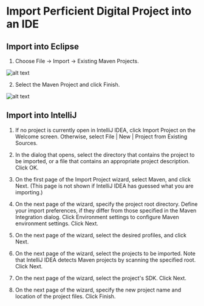 # Import Perficient Digital Project into an IDE

## Import into Eclipse

1. Choose File -> Import -> Existing Maven Projects.

  ![alt text](https://raw.githubusercontent.com/PRFTAdobe/AEMTraining/master/img/Screen%20Shot%202016-04-13%20at%204.53.45%20PM.png?token=ABVpFZZPn7Nw3Mkf433Tvgn9_bX-IPy-ks5XF_E_wA%3D%3D "screenshot")

2. Select the Maven Project and click Finish.

  ![alt text](https://raw.githubusercontent.com/PRFTAdobe/AEMTraining/master/img/Screen%20Shot%202016-04-13%20at%204.58.12%20PM.png?token=ABVpFZQQ6YzzjfmcmnSPGA6qDyvSxpK3ks5XF_F1wA%3D%3D "screenshot")

## Import into IntelliJ

1. If no project is currently open in IntelliJ IDEA, click Import Project on the Welcome screen. Otherwise, select File | New | Project from Existing Sources.

2. In the dialog that opens, select the directory that contains the project to be imported, or a file that contains an appropriate project description. Click OK.

3. On the first page of the Import Project wizard, select Maven, and click Next. (This page is not shown if IntelliJ IDEA has guessed what you are importing.)

4. On the next page of the wizard, specify the project root directory. Define your import preferences, if they differ from those specified in the Maven Integration dialog. Click Environment settings to configure Maven environment settings.
Click Next.

5. On the next page of the wizard, select the desired profiles, and click Next.

6. On the next page of the wizard, select the projects to be imported. Note that IntelliJ IDEA detects Maven projects by scanning the specified root. Click Next.

7. On the next page of the wizard, select the project's SDK. Click Next.

8. On the next page of the wizard, specify the new project name and location of the project files. Click Finish.
